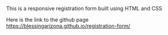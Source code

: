 This is a responsive registration form built using HTML and CSS

Here is the link to the github page https://blessingarizona.github.io/registration-form/
